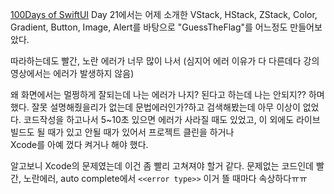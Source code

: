 [100Days of SwiftUI](https://www.hackingwithswift.com/100/swiftui) Day 21에서는
어제 소개한 VStack, HStack, ZStack, Color, Gradient, Button, Image, Alert를
바탕으로 "GuessTheFlag"를 어느정도 만들어보았다.

따라하는데도 빨간, 노란 에러가 너무 많이 나서 
(심지어 에러 이유가 다 다른데다 강의 영상에서는 에러가 발생하지 않음)

왜 화면에서는 멀쩡하게 잘되는데 나는 에러가 나지? 된다고 하는데 나는 안되지?? 하며 했다.
잘못 설명해줬을리가 없는데 문법에러인가?하고 검색해봤는데 아무 이상이 없었다.
코드작성을 하고나서 5~10초 있으면 에러가 사라질 때도 있었고,
이 외에도 라이브 빌드도 될 때가 있고 안될 때가 있어서 프로젝트 클린을 하거나  
Xcode를 아예 껐다 켜거나 해야 했다.

알고보니 Xcode의 문제였는데 이건 좀 빨리 고쳐져야 할거 같다.
문제없는 코드인데 빨간, 노란에러, auto complete에서 `<<error type>>` 
이거 뜰 때마다 속상하다ㅠㅠ 